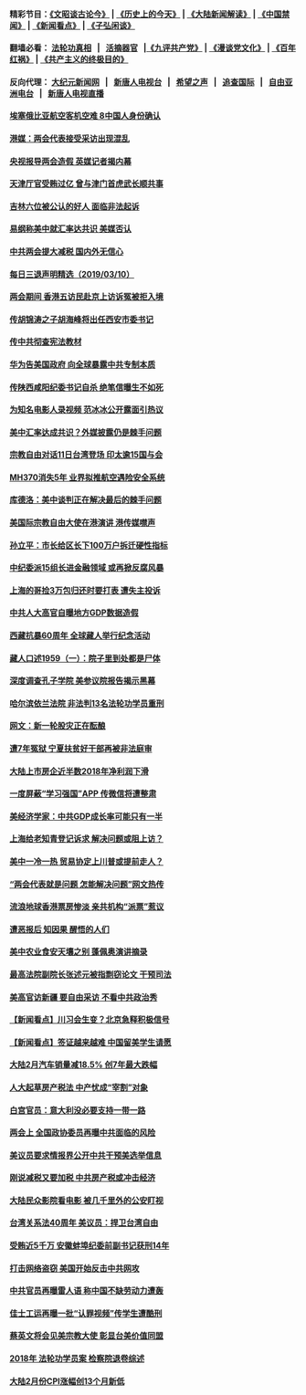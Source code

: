 #### 精彩节目：[《文昭谈古论今》](http://134.209.198.168/wenzhao) | [《历史上的今天》](http://134.209.198.168/today-in-history) | [《大陆新闻解读》](http://134.209.198.168/ntdtv-comedy) | [《中国禁闻》](http://134.209.198.168/ntdtv-news) | [《新闻看点》](http://134.209.198.168/news-insight) | [《子弘闲谈》](http://134.209.198.168/zihongxiantan/) 

 #### 翻墙必看： [法轮功真相](http://134.209.198.168:10000/videos/truth.html) &nbsp;&nbsp;|&nbsp;&nbsp; [活摘器官](http://134.209.198.168:10000/videos/res/Organs/) &nbsp;&nbsp;|[《九评共产党》](http://134.209.198.168:10000/videos/jiuping) | [《漫谈党文化》](http://134.209.198.168:10000/videos/mtdwh) | [《百年红祸》](http://134.209.198.168:10000/videos/bnhh) | [《共产主义的终极目的》](http://134.209.198.168:10000/videos/res/zjmd) 

 #### 反向代理： [大纪元新闻网](http://134.209.198.168:10080/) &nbsp;&nbsp;|&nbsp;&nbsp; [新唐人电视台](http://134.209.198.168:8000/) &nbsp;&nbsp;|&nbsp;&nbsp; [希望之声](http://134.209.198.168:8200/) &nbsp;&nbsp;|&nbsp;&nbsp; [追查国际](http://134.209.198.168:10010/) &nbsp;&nbsp;|&nbsp;&nbsp; [自由亚洲电台](http://134.209.198.168:9800/) &nbsp;&nbsp;|&nbsp;&nbsp; [新唐人电视直播](http://134.209.198.168/) 

#### [埃塞俄比亚航空客机空难 8中国人身份确认](../pages/nsc413/n11104486.md?t=03110820) 

#### [港媒：两会代表接受采访出现混乱](../pages/nsc413/n11104617.md?t=03110820) 

#### [央视报导两会造假 英媒记者揭内幕](../pages/nsc413/n11104469.md?t=03110820) 

#### [天津厅官受贿过亿 曾与津门首虎武长顺共事](../pages/nsc413/n11104151.md?t=03110820) 

#### [吉林六位被公认的好人 面临非法起诉](../pages/nsc413/n11102972.md?t=03110820) 


#### [易纲称美中就汇率达共识 美媒否认](../pages/nsc413/n11103848.md?t=03110820) 

#### [中共两会提大减税 国内外无信心](../pages/nsc413/n11096521.md?t=03110820) 

#### [每日三退声明精选（2019/03/10）](../pages/nsc413/n11104457.md?t=03110820) 

#### [两会期间 香港五访民赴京上访诉冤被拒入境](../pages/nsc413/n11104138.md?t=03110820) 

#### [传胡锦涛之子胡海峰将出任西安市委书记](../pages/nsc413/n11104161.md?t=03110820) 

#### [传中共彻查宪法教材](../pages/nsc413/n11101437.md?t=03110820) 

#### [华为告美国政府 向全球暴露中共专制本质](../pages/nsc413/n11103743.md?t=03110820) 

#### [传陕西咸阳纪委书记自杀 绝笔信曝生不如死](../pages/nsc413/n11103678.md?t=03110820) 

#### [为知名电影人录视频 范冰冰公开露面引热议](../pages/nsc413/n11103371.md?t=03110820) 

#### [美中汇率达成共识？外媒披露仍是棘手问题](../pages/nsc413/n11103529.md?t=03110820) 

#### [宗教自由对话11日台湾登场 印太逾15国与会](../pages/nsc413/n11102820.md?t=03110820) 

#### [MH370消失5年 业界拟推航空遇险安全系统](../pages/nsc413/n11103561.md?t=03110820) 

#### [库德洛：美中谈判正在解决最后的棘手问题](../pages/nsc413/n11103536.md?t=03110820) 

#### [美国际宗教自由大使在港演讲 港传媒噤声](../pages/nsc413/n11103544.md?t=03110820) 

#### [孙立平：市长给区长下100万户拆迁硬性指标](../pages/nsc413/n11103448.md?t=03110820) 

#### [中纪委派15组长进金融领域 或再掀反腐风暴](../pages/nsc413/n11103497.md?t=03110820) 

#### [上海的哥捡3万包归还时要打表 遭失主投诉](../pages/nsc413/n11103137.md?t=03110820) 

#### [中共人大高官自曝地方GDP数据造假](../pages/nsc413/n11103146.md?t=03110820) 

#### [西藏抗暴60周年 全球藏人举行纪念活动](../pages/nsc413/n11103138.md?t=03110820) 

#### [藏人口述1959（一）：院子里到处都是尸体](../pages/nsc413/n11103087.md?t=03110820) 


#### [深度调查孔子学院 美参议院报告揭示黑幕](../pages/nsc413/n11100131.md?t=03110820) 

#### [哈尔滨依兰法院 非法判13名法轮功学员重刑](../pages/nsc413/n11102327.md?t=03110820) 

#### [网文：新一轮股灾正在酝酿](../pages/nsc413/n11102650.md?t=03110820) 

#### [遭7年冤狱 宁夏扶贫好干部再被非法庭审](../pages/nsc413/n11102412.md?t=03110820) 

#### [大陆上市房企近半数2018年净利润下滑](../pages/nsc413/n11102353.md?t=03110820) 

#### [一度屏蔽“学习强国”APP 传微信将遭整肃](../pages/nsc413/n11102032.md?t=03110820) 

#### [美经济学家：中共GDP成长率可能只有一半](../pages/nsc413/n11102461.md?t=03110820) 

#### [上海给老知青登记诉求 解决问题或阻上访？](../pages/nsc413/n11102106.md?t=03110820) 

#### [美中一冷一热 贸易协定上川普或提前走人？](../pages/nsc413/n11102055.md?t=03110820) 

#### [“两会代表就是问题 怎能解决问题”网文热传](../pages/nsc413/n11102039.md?t=03110820) 

#### [流浪地球香港票房惨淡 亲共机构“派票”惹议](../pages/nsc413/n11101887.md?t=03110820) 

#### [遭恶报后 知因果 醒悟的人们](../pages/nsc413/n11088531.md?t=03110820) 

#### [美中农业食安天壤之别 蓬佩奥演讲摘录](../pages/nsc413/n11102067.md?t=03110820) 

#### [最高法院副院长张述元被指剽窃论文 干预司法](../pages/nsc413/n11101829.md?t=03110820) 

#### [美高官访新疆 要自由采访 不看中共政治秀](../pages/nsc413/n11101835.md?t=03110820) 

#### [【新闻看点】川习会生变？北京急释积极信号](../pages/nsc413/n11101718.md?t=03110820) 

#### [【新闻看点】签证越来越难 中国留美学生请愿](../pages/nsc413/n11101670.md?t=03110820) 

#### [大陆2月汽车销量减18.5% 创7年最大跌幅](../pages/nsc413/n11101660.md?t=03110820) 

#### [人大起草房产税法 中产忧成“宰割”对象](../pages/nsc413/n11101800.md?t=03110820) 

#### [白宫官员：意大利没必要支持一带一路](../pages/nsc413/n11101722.md?t=03110820) 

#### [两会上 全国政协委员再曝中共面临的风险](../pages/nsc413/n11101650.md?t=03110820) 

#### [美议员要求情报界公开中共干预美选举信息](../pages/nsc413/n11101681.md?t=03110820) 

#### [刚说减税又要加税 中共房产税或冲击经济](../pages/nsc413/n11101560.md?t=03110820) 

#### [大陆民众影院看电影 被几千里外的公安盯视](../pages/nsc413/n11101527.md?t=03110820) 

#### [台湾关系法40周年 美议员：捍卫台湾自由](../pages/nsc413/n11101525.md?t=03110820) 

#### [受贿近5千万 安徽蚌埠纪委前副书记获刑14年](../pages/nsc413/n11101167.md?t=03110820) 


#### [打击网络盗窃 美国开始反击中共网攻](../pages/nsc413/n11099537.md?t=03110820) 

#### [中共官员再曝雷人语 称中国不缺劳动力遭轰](../pages/nsc413/n11101459.md?t=03110820) 

#### [佳士工运再曝一批“认罪视频”传学生遭酷刑](../pages/nsc413/n11101296.md?t=03110820) 

#### [蔡英文将会见美宗教大使 彰显台美价值同盟](../pages/nsc413/n11101381.md?t=03110820) 

#### [2018年 法轮功学员案 检察院退卷综述](../pages/nsc413/n11096753.md?t=03110820) 

#### [大陆2月份CPI涨幅创13个月新低](../pages/nsc413/n11100879.md?t=03110820) 

